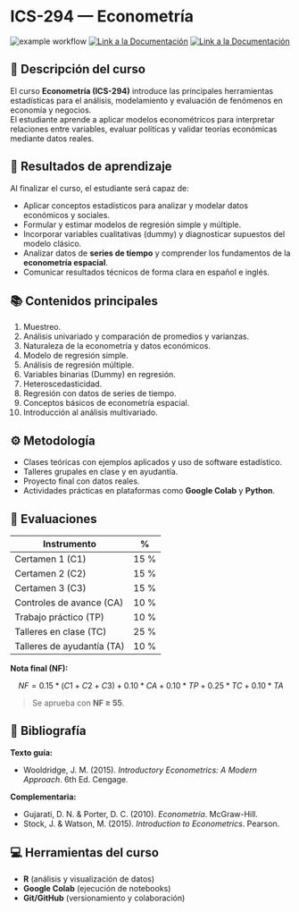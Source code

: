 



# ICS-294 — Econometría

![example workflow](https://github.com/fralfaro/ICS294/actions/workflows/documentation.yml/badge.svg)
<a href="https://fralfaro.github.io/ICS294"><img alt="Link a la Documentación" src="https://img.shields.io/badge/📖 docs-link-brightgreen"></a>
<a href=""><img alt="Link a la Documentación" src="https://img.shields.io/badge/📁 Google Drive-link-brightgreen"></a>

## 🏫 Descripción del curso

El curso **Econometría (ICS-294)** introduce las principales herramientas estadísticas para el análisis, modelamiento y evaluación de fenómenos en economía y negocios.  
El estudiante aprende a aplicar modelos econométricos para interpretar relaciones entre variables, evaluar políticas y validar teorías económicas mediante datos reales.


## 🎯 Resultados de aprendizaje

Al finalizar el curso, el estudiante será capaz de:
- Aplicar conceptos estadísticos para analizar y modelar datos económicos y sociales.  
- Formular y estimar modelos de regresión simple y múltiple.  
- Incorporar variables cualitativas (dummy) y diagnosticar supuestos del modelo clásico.  
- Analizar datos de **series de tiempo** y comprender los fundamentos de la **econometría espacial**.  
- Comunicar resultados técnicos de forma clara en español e inglés.


## 📚 Contenidos principales

1. Muestreo.  
2. Análisis univariado y comparación de promedios y varianzas.  
3. Naturaleza de la econometría y datos económicos.  
4. Modelo de regresión simple.  
5. Análisis de regresión múltiple.  
6. Variables binarias (Dummy) en regresión.  
7. Heteroscedasticidad.  
8. Regresión con datos de series de tiempo.  
9. Conceptos básicos de econometría espacial.  
10. Introducción al análisis multivariado.


## ⚙️ Metodología

- Clases teóricas con ejemplos aplicados y uso de software estadístico.  
- Talleres grupales en clase y en ayudantía.  
- Proyecto final con datos reales.  
- Actividades prácticas en plataformas como **Google Colab** y **Python**.



## 🧮 Evaluaciones

| Instrumento                     | %  |
|---------------------------------|----|
| Certamen 1 (C1)                 | 15 % |
| Certamen 2 (C2)                 | 15 % |
| Certamen 3 (C3)                 | 15 % |
| Controles de avance (CA)        | 10 % |
| Trabajo práctico (TP)           | 10 % |
| Talleres en clase (TC)          | 25 % |
| Talleres de ayudantía (TA)      | 10 % |

**Nota final (NF):**  

$$NF = 0.15*(C1 + C2 + C3) + 0.10*CA + 0.10*TP + 0.25*TC + 0.10*TA$$

> Se aprueba con **NF ≥ 55**.


## 📖 Bibliografía

**Texto guía:**  
- Wooldridge, J. M. (2015). *Introductory Econometrics: A Modern Approach*. 6th Ed. Cengage.

**Complementaria:**  
- Gujarati, D. N. & Porter, D. C. (2010). *Econometría*. McGraw-Hill.  
- Stock, J. & Watson, M. (2015). *Introduction to Econometrics*. Pearson.



## 💻 Herramientas del curso
- **R** (análisis y visualización de datos)  
- **Google Colab** (ejecución de notebooks)  
- **Git/GitHub** (versionamiento y colaboración)  

